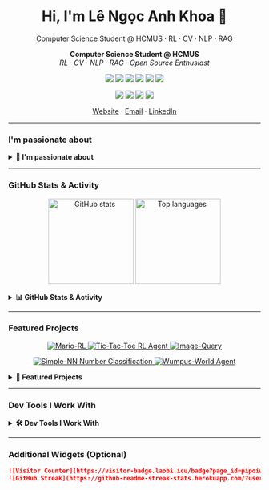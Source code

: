 <h1 align="center">Hi, I'm Lê Ngọc Anh Khoa 👋</h1>
<p align="center">
  Computer Science Student @ HCMUS · RL · CV · NLP · RAG
</p>

<p align="center">
  <b>Computer Science Student @ HCMUS</b> <br>
  <i>RL · CV · NLP · RAG · Open Source Enthusiast</i>
</p>

<p align="center">
  <img src="https://img.shields.io/badge/Python-3776AB?style=for-the-badge&logo=python&logoColor=white"/>
  <img src="https://img.shields.io/badge/PyTorch-EE4C2C?style=for-the-badge&logo=pytorch&logoColor=white"/>
  <img src="https://img.shields.io/badge/TensorFlow-FF6F00?style=for-the-badge&logo=tensorflow&logoColor=white"/>
  <img src="https://img.shields.io/badge/Docker-2496ED?style=for-the-badge&logo=docker&logoColor=white"/>
  <img src="https://img.shields.io/badge/FastAPI-009688?style=for-the-badge&logo=fastapi&logoColor=white"/>
  <img src="https://img.shields.io/badge/C++-00599C?style=for-the-badge&logo=cplusplus&logoColor=white"/>
</p>

<p align="center">
  <a href="https://pipoiwoczz.github.io"><img src="https://img.shields.io/badge/Website-1DA1F2?style=for-the-badge&logo=githubpages&logoColor=white"/></a>
  <a href="mailto:lengocanhkhoa2919@gmail.com"><img src="https://img.shields.io/badge/Email-D14836?style=for-the-badge&logo=gmail&logoColor=white"/></a>
  <a href="https://www.linkedin.com/in/anh-khoa-l%C3%AA-ng%E1%BB%8Dc-836595354/"><img src="https://img.shields.io/badge/LinkedIn-0077B5?style=for-the-badge&logo=linkedin&logoColor=white"/></a>
  <a href="https://www.buymeacoffee.com/pipoiwoczz"><img src="https://img.shields.io/badge/Buy_Me_A_Coffee-FFDD00?style=for-the-badge&logo=buy-me-a-coffee&logoColor=black"/></a>
</p>

<p align="center">
  <a href="https://pipoiwoczz.github.io">Website</a> ·
  <a href="mailto:lengocanhkhoa2919@gmail.com">Email</a> ·
  <a href="https://www.linkedin.com/in/anh-khoa-l%C3%AA-ng%E1%BB%8Dc-836595354/">LinkedIn</a>
</p>

---

###  I'm passionate about

<details>
<summary><b>🌟 I'm passionate about</b></summary>

- **Reinforcement Learning (RL):** PPO trained agents playing Super Mario Bros and Tic-Tac-Toe with strategic Minimax fallback
- **Computer Vision (CV):** Using YOLO for object tracking and multimodal fashion search via CLIP-powered `Image-Query`
- **NLP & RAG:** Sentiment analysis pipelines and LangChain-based PDF chatbots for retrieval-enhanced generation

</details>

---

###  GitHub Stats & Activity

<p align="center">
  <picture>
    <source
      srcset="https://github-readme-stats.vercel.app/api?username=pipoiwoczz&show_icons=true&theme=dark&locale=vi"
      media="(prefers-color-scheme: dark)" />
    <source
      srcset="https://github-readme-stats.vercel.app/api?username=pipoiwoczz&show_icons=true&locale=vi"
      media="(prefers-color-scheme: light), (prefers-color-scheme: no-preference)" />
    <img height="170" alt="GitHub stats"
         src="https://github-readme-stats.vercel.app/api?username=pipoiwoczz&show_icons=true&locale=vi" />
  </picture>

  <picture>
    <source
      srcset="https://github-readme-stats.vercel.app/api/top-langs?username=pipoiwoczz&layout=compact&langs_count=8&card_width=320&theme=dark&locale=vi"
      media="(prefers-color-scheme: dark)" />
    <source
      srcset="https://github-readme-stats.vercel.app/api/top-langs?username=pipoiwoczz&layout=compact&langs_count=8&card_width=320&locale=vi"
      media="(prefers-color-scheme: light), (prefers-color-scheme: no-preference)" />
    <img height="170" alt="Top languages"
         src="https://github-readme-stats.vercel.app/api/top-langs?username=pipoiwoczz&layout=compact&langs_count=8&card_width=320&locale=vi" />
  </picture>
</p>

<details>
<summary><b>📊 GitHub Stats & Activity</b></summary>

<p align="center">
  <picture>
    <source
      srcset="https://github-readme-stats.vercel.app/api?username=pipoiwoczz&show_icons=true&theme=dark&locale=vi"
      media="(prefers-color-scheme: dark)" />
    <source
      srcset="https://github-readme-stats.vercel.app/api?username=pipoiwoczz&show_icons=true&locale=vi"
      media="(prefers-color-scheme: light), (prefers-color-scheme: no-preference)" />
    <img height="170" alt="GitHub stats"
         src="https://github-readme-stats.vercel.app/api?username=pipoiwoczz&show_icons=true&locale=vi" />
  </picture>

  <picture>
    <source
      srcset="https://github-readme-stats.vercel.app/api/top-langs?username=pipoiwoczz&layout=compact&langs_count=8&card_width=320&theme=dark&locale=vi"
      media="(prefers-color-scheme: dark)" />
    <source
      srcset="https://github-readme-stats.vercel.app/api/top-langs?username=pipoiwoczz&layout=compact&langs_count=8&card_width=320&locale=vi"
      media="(prefers-color-scheme: light), (prefers-color-scheme: no-preference)" />
    <img height="170" alt="Top languages"
         src="https://github-readme-stats.vercel.app/api/top-langs?username=pipoiwoczz&layout=compact&langs_count=8&card_width=320&locale=vi" />
  </picture>
</p>

</details>

---

###  Featured Projects

<p align="center">
  <a href="https://github.com/pipoiwoczz/Mario-RL">
    <img alt="Mario-RL"
         src="https://github-readme-stats.vercel.app/api/pin/?username=pipoiwoczz&repo=Mario-RL" />
  </a>
  <a href="https://github.com/pipoiwoczz/Tic-tac-toe-RL-Agent">
    <img alt="Tic-Tac-Toe RL Agent"
         src="https://github-readme-stats.vercel.app/api/pin/?username=pipoiwoczz&repo=Tic-tac-toe-RL-Agent" />
  </a>
  <a href="https://github.com/pipoiwoczz/Image-Query">
    <img alt="Image-Query"
         src="https://github-readme-stats.vercel.app/api/pin/?username=pipoiwoczz&repo=Image-Query" />
  </a>
</p>

<p align="center">
  <a href="https://github.com/pipoiwoczz/Simple-Neural-Network-For-Number-Classification">
    <img alt="Simple-NN Number Classification"
         src="https://github-readme-stats.vercel.app/api/pin/?username=pipoiwoczz&repo=Simple-Neural-Network-For-Number-Classification" />
  </a>
  <a href="https://github.com/pipoiwoczz/Wumpus-World-Agent">
    <img alt="Wumpus-World Agent"
         src="https://github-readme-stats.vercel.app/api/pin/?username=pipoiwoczz&repo=Wumpus-World-Agent" />
  </a>
</p>

<details>
<summary><b>🚀 Featured Projects</b></summary>

<p align="center">
  <a href="https://github.com/pipoiwoczz/Mario-RL">
    <img alt="Mario-RL"
         src="https://github-readme-stats.vercel.app/api/pin/?username=pipoiwoczz&repo=Mario-RL" />
  </a>
  <br>
  <b>Mario-RL:</b> PPO agent for Super Mario Bros with advanced RL techniques.
  <br><br>
  <a href="https://github.com/pipoiwoczz/Tic-tac-toe-RL-Agent">
    <img alt="Tic-Tac-Toe RL Agent"
         src="https://github-readme-stats.vercel.app/api/pin/?username=pipoiwoczz&repo=Tic-tac-toe-RL-Agent" />
  </a>
  <br>
  <b>Tic-Tac-Toe RL Agent:</b> RL agent with Minimax fallback for strategic gameplay.
  <br><br>
  <a href="https://github.com/pipoiwoczz/Image-Query">
    <img alt="Image-Query"
         src="https://github-readme-stats.vercel.app/api/pin/?username=pipoiwoczz&repo=Image-Query" />
  </a>
  <br>
  <b>Image-Query:</b> Multimodal fashion search powered by CLIP and YOLO.
  <br><br>
  <a href="https://github.com/pipoiwoczz/Simple-Neural-Network-For-Number-Classification">
    <img alt="Simple-NN Number Classification"
         src="https://github-readme-stats.vercel.app/api/pin/?username=pipoiwoczz&repo=Simple-Neural-Network-For-Number-Classification" />
  </a>
  <br>
  <b>Simple-NN Number Classification:</b> Simple neural network for number classification.
  <br><br>
  <a href="https://github.com/pipoiwoczz/Wumpus-World-Agent">
    <img alt="Wumpus-World Agent"
         src="https://github-readme-stats.vercel.app/api/pin/?username=pipoiwoczz&repo=Wumpus-World-Agent" />
  </a>
  <br>
  <b>Wumpus-World Agent:</b> AI agent for classic Wumpus World problem.
</p>

</details>

---

###  Dev Tools I Work With

<details>
<summary><b>🛠️ Dev Tools I Work With</b></summary>

`PyTorch` · `TensorFlow` · `Gymnasium` · `YOLO` · `LangChain` · `Docker` · `FastAPI` · `Gradio` · `NumPy` · `C++`

</details>

---

###  Additional Widgets (Optional)

```markdown
![Visitor Counter](https://visitor-badge.laobi.icu/badge?page_id=pipoiwoczz.pipoiwoczz)
![GitHub Streak](https://github-readme-streak-stats.herokuapp.com/?user=pipoiwoczz&theme=dark&locale=vi)
